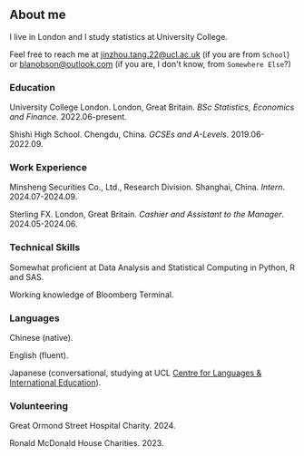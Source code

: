 ## About me

I live in London and I study statistics at University College.

Feel free to reach me at [jinzhou.tang.22@ucl.ac.uk](jinzhou.tang.22@ucl.ac.uk) (if you are from `School`) or [blanobson@outlook.com](blanobson@outlook.com) (if you are, I don't know, from `Somewhere Else`?)

### Education

University College London. London, Great Britain. *BSc Statistics, Economics and Finance*. 2022.06-present.

Shishi High School. Chengdu, China. *GCSEs and A-Levels*. 2019.06-2022.09.

### Work Experience

Minsheng Securities Co., Ltd., Research Division. Shanghai, China. *Intern*. 2024.07-2024.09.

Sterling FX. London, Great Britain. *Cashier and Assistant to the Manager*. 2024.05-2024.06.

### Technical Skills

Somewhat proficient at Data Analysis and Statistical Computing in Python, R and SAS.

Working knowledge of Bloomberg Terminal.

### Languages

Chinese (native).

English (fluent).

Japanese (conversational, studying at UCL [Centre for Languages & International Education](https://www.ucl.ac.uk/languages-international-education/)).

### Volunteering

Great Ormond Street Hospital Charity. 2024.

Ronald McDonald House Charities. 2023.
